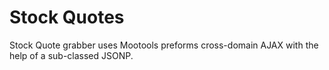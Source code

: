 # Stock Quotes
Stock Quote grabber uses Mootools preforms cross-domain AJAX with the help of a sub-classed JSONP.
